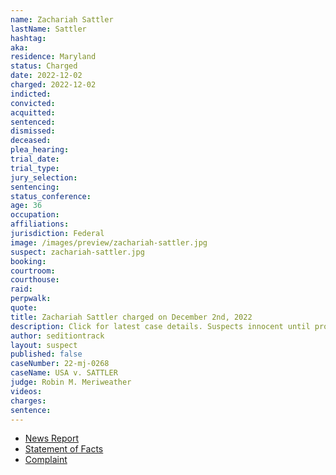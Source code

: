 ```yaml
---
name: Zachariah Sattler
lastName: Sattler
hashtag:
aka:
residence: Maryland
status: Charged
date: 2022-12-02
charged: 2022-12-02
indicted:
convicted:
acquitted:
sentenced:
dismissed:
deceased:
plea_hearing:
trial_date:
trial_type:
jury_selection:
sentencing:
status_conference:
age: 36
occupation:
affiliations:
jurisdiction: Federal
image: /images/preview/zachariah-sattler.jpg
suspect: zachariah-sattler.jpg
booking:
courtroom:
courthouse:
raid:
perpwalk:
quote:
title: Zachariah Sattler charged on December 2nd, 2022
description: Click for latest case details. Suspects innocent until proven guilty.
author: seditiontrack
layout: suspect
published: false
caseNumber: 22-mj-0268
caseName: USA v. SATTLER
judge: Robin M. Meriweather
videos:
charges:
sentence:
---
```

- [News Report](https://www.cbsnews.com/baltimore/news/maryland-man-arrested-accused-capitol-in-jan-6-riot-chesterstown-zachariah-sattler/)
- [Statement of Facts](https://www.justice.gov/usao-dc/case-multi-defendant/file/1559726/download)
- [Complaint](https://www.justice.gov/usao-dc/case-multi-defendant/file/1559731/download)

